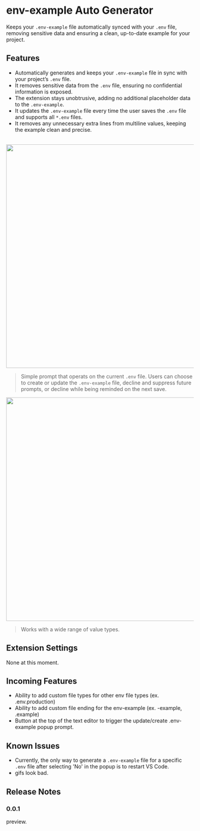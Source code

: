 # env-example Auto Generator
Keeps your `.env-example` file automatically synced with your `.env` file, removing sensitive data and ensuring a clean, up-to-date example for your project.

## Features
* Automatically generates and keeps your `.env-example` file in sync with your project’s `.env` file. 
* It removes sensitive data from the `.env` file, ensuring no confidential information is exposed. 
* The extension stays unobtrusive, adding no additional placeholder data to the `.env-example`. 
* It updates the `.env-example` file every time the user saves the `.env` file and supports all `*.env` files.  
* It removes any unnecessary extra lines from multiline values, keeping the example clean and precise.
<br/><br/>

<div style="text-align: center;  margin: 0 auto;">
  <img src="https://github.com/AbdelhalemKassara/env-example_auto_generator/blob/main/demo%20videos/demo%20clicking%20x%20and%20no/demo%20clicking%20x%20and%20no.gif?raw=true" width="600" />
</div>

> Simple prompt that operats on the current `.env` file. Users can choose to create or update the `.env-example` file, decline and suppress future prompts, or decline while being reminded on the next save.

<div style="text-align: center;  margin: 0 auto;">
  <img src="https://github.com/AbdelhalemKassara/env-example_auto_generator/blob/main/demo%20videos/values%20and%20comments/values%20and%20comments.gif?raw=true" width="600" />
</div>

> Works with a wide range of value types.

## Extension Settings

None at this moment.

## Incoming Features
* Ability to add custom file types for other env file types (ex. .env.production)
* Ability to add custom file ending for the env-example (ex. -example, .example)
* Button at the top of the text editor to trigger the update/create .env-example popup prompt.

## Known Issues
* Currently, the only way to generate a `.env-example` file for a specific `.env` file after selecting 'No' in the popup is to restart VS Code.
* gifs look bad.


## Release Notes

### 0.0.1

preview.

